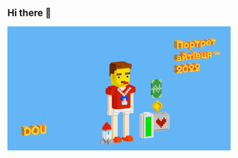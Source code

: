 ## Hi there 👋

![my portrait 2024](https://github.com/MyhaylovTymur/MyhaylovTymur/blob/main/my-portrait-2022.png)

